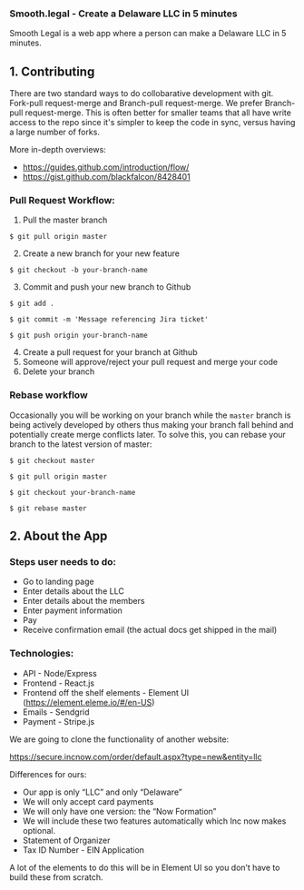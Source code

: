 ### Smooth.legal - Create a Delaware LLC in 5 minutes

Smooth Legal is a web app where a person can make a Delaware LLC in 5 minutes.

## 1. Contributing

There are two standard ways to do collobarative development with git. Fork-pull request-merge and Branch-pull request-merge. We prefer Branch-pull request-merge. This is often better for smaller teams that all have write access to the repo since it's simpler to keep the code in sync, versus having a large number of forks.

More in-depth overviews:

- https://guides.github.com/introduction/flow/
- https://gist.github.com/blackfalcon/8428401

### Pull Request Workflow:

1. Pull the master branch

```
$ git pull origin master
```

2. Create a new branch for your new feature

```
$ git checkout -b your-branch-name
```

3. Commit and push your new branch to Github

```
$ git add . 

$ git commit -m 'Message referencing Jira ticket'

$ git push origin your-branch-name
```
4. Create a pull request for your branch at Github
5. Someone will approve/reject your pull request and merge your code
6. Delete your branch

### Rebase workflow

Occasionally you will be working on your branch while the `master` branch is being actively developed by others thus making your branch fall behind and potentially create merge conflicts later. To solve this, you can rebase your branch to the latest version of master:

```
$ git checkout master

$ git pull origin master

$ git checkout your-branch-name

$ git rebase master 
```

## 2. About the App


### Steps user needs to do:

- Go to landing page 
- Enter details about the LLC
- Enter details about the members 
- Enter payment information
- Pay 
- Receive confirmation email (the actual docs get shipped in the mail)

### Technologies: 

- API - Node/Express 
- Frontend - React.js
- Frontend off the shelf elements - Element UI (https://element.eleme.io/#/en-US)
- Emails - Sendgrid 
- Payment - Stripe.js 

We are going to clone the functionality of another website:

https://secure.incnow.com/order/default.aspx?type=new&entity=llc

Differences for ours:

- Our app is only “LLC” and only “Delaware” 
- We will only accept card payments
- We will only have one version: the “Now Formation” 
- We will include these two features automatically which Inc now makes optional.
- Statement of Organizer
- Tax ID Number - EIN Application

A lot of the elements to do this will be in Element UI so you don’t have to build these from scratch.
